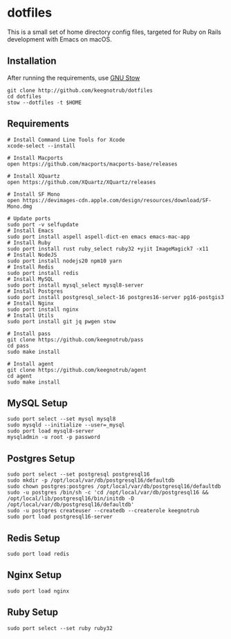 # dotfiles

This is a small set of home directory config files, targeted for Ruby on Rails development with Emacs on macOS.

## Installation

After running the requirements, use [GNU Stow](https://www.gnu.org/software/stow/manual/stow.html)

    git clone http://github.com/keegnotrub/dotfiles
    cd dotfiles
    stow --dotfiles -t $HOME

## Requirements

    # Install Command Line Tools for Xcode
    xcode-select --install

    # Install Macports
    open https://github.com/macports/macports-base/releases
    
    # Install XQuartz
    open https://github.com/XQuartz/XQuartz/releases
    
    # Install SF Mono
    open https://devimages-cdn.apple.com/design/resources/download/SF-Mono.dmg
    
    # Update ports
    sudo port -v selfupdate
    # Install Emacs
    sudo port install aspell aspell-dict-en emacs emacs-mac-app
    # Install Ruby
    sudo port install rust ruby_select ruby32 +yjit ImageMagick7 -x11
    # Install NodeJS
    sudo port install nodejs20 npm10 yarn
    # Install Redis
    sudo port install redis
    # Install MySQL
    sudo port install mysql_select mysql8-server
    # Install Postgres
    sudo port install postgresql_select-16 postgres16-server pg16-postgis3 
    # Install Nginx
    sudo port install nginx
    # Install Utils
    sudo port install git jq pwgen stow
    
    # Install pass
    git clone https://github.com/keegnotrub/pass
    cd pass
    sudo make install
    
    # Install agent
    git clone https://github.com/keegnotrub/agent
    cd agent
    sudo make install
    

## MySQL Setup

    sudo port select --set mysql mysql8
    sudo mysqld --initialize --user=_mysql
    sudo port load mysql8-server
    mysqladmin -u root -p password
     
## Postgres Setup

    sudo port select --set postgresql postgresql16
    sudo mkdir -p /opt/local/var/db/postgresql16/defaultdb
    sudo chown postgres:postgres /opt/local/var/db/postgresql16/defaultdb
    sudo -u postgres /bin/sh -c 'cd /opt/local/var/db/postgresql16 && /opt/local/lib/postgresql16/bin/initdb -D /opt/local/var/db/postgresql16/defaultdb'
    sudo -u postgres createuser --createdb --createrole keegnotrub
    sudo port load postgresql16-server

## Redis Setup

    sudo port load redis

## Nginx Setup

    sudo port load nginx

## Ruby Setup
     
    sudo port select --set ruby ruby32
